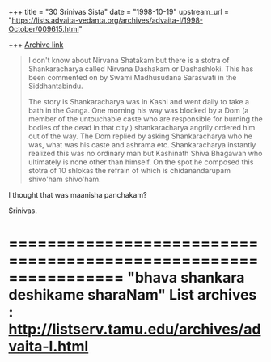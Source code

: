 +++
title = "30 Srinivas Sista"
date = "1998-10-19"
upstream_url = "https://lists.advaita-vedanta.org/archives/advaita-l/1998-October/009615.html"

+++
[Archive link](https://lists.advaita-vedanta.org/archives/advaita-l/1998-October/009615.html)

>
> I don't know about Nirvana Shatakam but there is a stotra of
> Shankaracharya called Nirvana Dashakam or Dashashloki.  This has been
> commented on by Swami Madhusudana Saraswati in the Siddhantabindu.
>
> The story is Shankaracharya was in Kashi and went daily to take a bath in
> the Ganga.  One morning his way was blocked by a Dom (a member of the
> untouchable caste who are responsible for burning the bodies of the dead
> in that city.)  shankaracharya angrily ordered him out of the way.  The
> Dom replied by asking Shankaracharya who he was, what was his caste and
> ashrama etc.  Shankaracharya instantly realized this was no ordinary man
> but Kashinath Shiva Bhagawan who ultimately is none other than himself.
> On the spot he composed this stotra of 10 shlokas the refrain of which is
> chidanandarupam shivo'ham shivo'ham.
>

I thought that was maanisha panchakam?

Srinivas.

================================================================
"bhava shankara deshikame sharaNam"
List archives : http://listserv.tamu.edu/archives/advaita-l.html
================================================================

